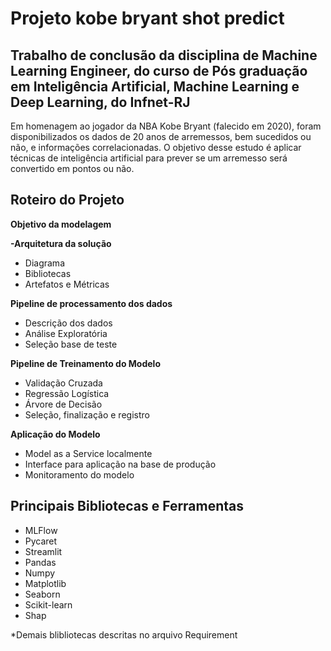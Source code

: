 # Projeto kobe bryant shot predict

## Trabalho de conclusão da disciplina de Machine Learning Engineer, do curso de Pós graduação em Inteligência Artificial, Machine Learning e Deep Learning, do Infnet-RJ

Em homenagem ao jogador da NBA Kobe Bryant (falecido em 2020), foram disponibilizados os dados de 20 anos de arremessos, bem sucedidos ou não, e informações correlacionadas.
O objetivo desse estudo é aplicar técnicas de inteligência artificial para prever se um arremesso será convertido em pontos ou não. 



## Roteiro do Projeto

**Objetivo da modelagem**
**<p>-Arquitetura da solução</p>**
- Diagrama
- Bibliotecas
- Artefatos e Métricas

**<p>Pipeline de processamento dos dados</p>**
- Descrição dos dados
- Análise Exploratória
- Seleção base de teste

**<p>Pipeline de Treinamento do Modelo</p>**
- Validação Cruzada
- Regressão Logística
- Árvore de Decisão
- Seleção, finalização e registro

**<p>Aplicação do Modelo</p>**
- Model as a Service localmente
- Interface para aplicação na base de produção 
- Monitoramento do modelo

## Principais Bibliotecas e Ferramentas

- MLFlow
- Pycaret
- Streamlit
- Pandas
- Numpy
- Matplotlib
- Seaborn
- Scikit-learn
- Shap

*Demais blibliotecas descritas no arquivo Requirement
